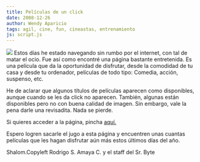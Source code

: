 ```yaml
---
title: Películas de un click
date: 2008-12-26
author: Wendy Aparicio
tags: agil, cine, fun, cineastas, entrenamiento
js: script.js
---
```


[![](http://1.bp.blogspot.com/_JbB9KsZ238w/SVRVHDtyUcI/AAAAAAAAARo/bWA9bVBxAGw/s320/PlayThumbVeoh.jpg)](http://1.bp.blogspot.com/_JbB9KsZ238w/SVRVHDtyUcI/AAAAAAAAARo/bWA9bVBxAGw/s1600-h/PlayThumbVeoh.jpg)
Estos
      días he estado navegando sin rumbo por el internet, con tal de matar el ocio.
Fue
      así como encontré una página bastante entretenida.
Es una película que da la
      oportunidad de disfrutar, desde la comodidad de tu casa y desde tu ordenador, películas de
      todo tipo: Comedia, acción, suspenso, etc.

He de aclarar que algunos
      títulos de películas aparecen como disponibles, aunque cuando se les da click no aparecen.
      También, algunas están disponibles pero no con buena calidad de imagen.
Sin
      embargo, vale la pena darle una revisadita. Nada se pierde.

Si quieres
      acceder a la página, pincha [aquí.](http://www.dospuntocerovision.com/)

Espero
      logren sacarle el jugo a esta página y encuentren unas cuantas películas que les hagan
      disfrutar aún más estos últimos días del año.

Shalom.Copyleft Rodrigo S. Amaya C. y el staff del Sr.
      Byte